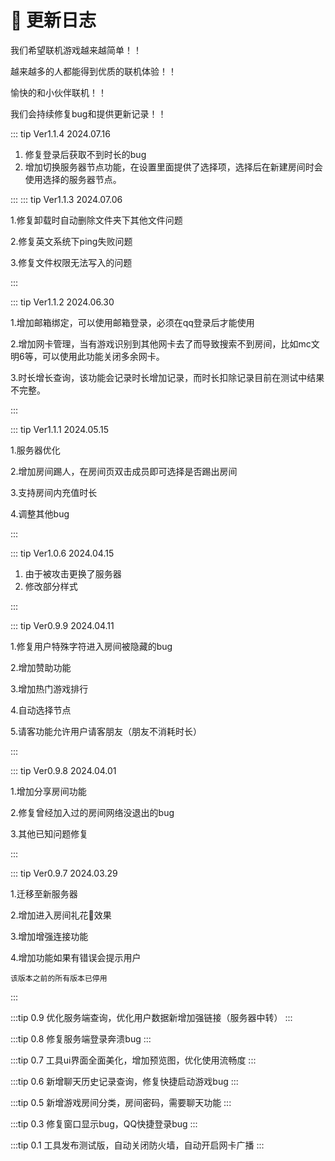 # 🤯 更新日志


我们希望联机游戏越来越简单！！

越来越多的人都能得到优质的联机体验！！

愉快的和小伙伴联机！！

我们会持续修复bug和提供更新记录！！

::: tip Ver1.1.4 2024.07.16

1. 修复登录后获取不到时长的bug
2. 增加切换服务器节点功能，在设置里面提供了选择项，选择后在新建房间时会使用选择的服务器节点。

:::
::: tip Ver1.1.3 2024.07.06

1.修复卸载时自动删除文件夹下其他文件问题

2.修复英文系统下ping失败问题

3.修复文件权限无法写入的问题

:::

::: tip Ver1.1.2 2024.06.30

1.增加邮箱绑定，可以使用邮箱登录，必须在qq登录后才能使用

2.增加网卡管理，当有游戏识别到其他网卡去了而导致搜索不到房间，比如mc文明6等，可以使用此功能关闭多余网卡。

3.时长增长查询，该功能会记录时长增加记录，而时长扣除记录目前在测试中结果不完整。

:::

::: tip Ver1.1.1 2024.05.15

1.服务器优化

2.增加房间踢人，在房间页双击成员即可选择是否踢出房间

3.支持房间内充值时长

4.调整其他bug

:::

::: tip Ver1.0.6 2024.04.15

1. 由于被攻击更换了服务器
2. 修改部分样式

:::

::: tip Ver0.9.9 2024.04.11

1.修复用户特殊字符进入房间被隐藏的bug

2.增加赞助功能

3.增加热门游戏排行

4.自动选择节点

5.请客功能允许用户请客朋友（朋友不消耗时长）

:::

::: tip Ver0.9.8 2024.04.01

1.增加分享房间功能

2.修复曾经加入过的房间网络没退出的bug

3.其他已知问题修复

:::

::: tip Ver0.9.7 2024.03.29

1.迁移至新服务器

2.增加进入房间礼花🎉效果

3.增加增强连接功能

4.增加功能如果有错误会提示用户

`该版本之前的所有版本已停用`

:::

:::tip 0.9
优化服务端查询，优化用户数据新增加强链接（服务器中转）
:::

:::tip 0.8
修复服务端登录奔溃bug
:::

:::tip 0.7
工具ui界面全面美化，增加预览图，优化使用流畅度
:::

:::tip 0.6
新增聊天历史记录查询，修复快捷启动游戏bug
:::

:::tip 0.5
新增游戏房间分类，房间密码，需要聊天功能
:::

:::tip 0.3
修复窗口显示bug，QQ快捷登录bug
:::

:::tip 0.1
工具发布测试版，自动关闭防火墙，自动开启网卡广播
:::
